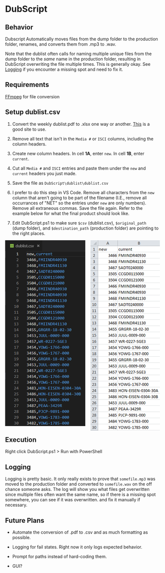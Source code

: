 # DubScript
 ## Behavior 
 
 Dubscript Automatically moves files from the dump folder to the production folder, renames, and converts them from .mp3 to .wav.

Note that the dublist often calls for naming multiple unique files from the dump folder to the *same* name in the production folder, resulting in DubScript overwriting the file multiple times. This is generally okay. See [Logging](#logging) if you encounter a missing spot and need to fix it.

## Requirements

[FFmpeg](https://www.ffmpeg.org/) for file conversion

## Setup dublist.csv

1. Convert the weekly dublist.pdf to .xlsx one way or another. [This](pdftoexcel.com) is a good site to use.

2. Remove all text that isn't in the `Media #` or `ISCI` columns, including the column headers.

3. Create new column headers. In cell **1A**, enter `new`. In cell **1B**, enter `current`.

4. Cut all `Media #` and `ISCI` entries and paste them under the `new` and `current` headers you just made.

5. Save the file as `DubScript\dublist\dublist.csv`

6. I prefer to do this step in VS Code. Remove all characters from the `new` column that aren't going to be part of the filename (I.E., remove all occurrances of "NET" so the entries under `new` are only numbers). Remove all extraneous commas. Save the file again. Refer to the example below for what the final product should look like.

7. Edit DubScript.ps1 to make sure `$csv` (dublist.csv), `$original_path` (dump folder), and `$destination_path` (production folder) are pointing to the right places.

![](examples/vscode_example.png)
<img style="float: right;" src="examples\excel_example.png">

## Execution

Right click DubScript.ps1 > Run with PowerShell

## Logging

Logging is pretty basic. It only really exists to prove that `somefile.mp3` was moved to the production folder and converted to `somefile.wav` on the off chance someone asks. The log will show you what files get overwritten since multiple files often want the same name, so if there is a missing spot somewhere, you can see if it was overwritten. and fix it manually if necessary.

## Future Plans

* Automate the conversion of .pdf to .csv and as much formatting as possible.

* Logging for fail states. Right now it only logs expected behavior.

* Prompt for paths instead of hard-coding them.

* GUI?